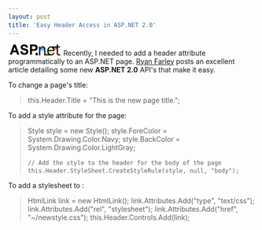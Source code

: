 ```yaml
---
layout: post
title: 'Easy Header Access in ASP.NET 2.0'
---
```

[![](/cdn/images/blog/WindowsLiveWriter/EasyHeaderAccessinASP.NET2.0_131AA/asp-net-powered_thumb%5B1%5D.gif)](/cdn/images/blog/WindowsLiveWriter/EasyHeaderAccessinASP.NET2.0_131AA/asp-net-powered%5B3%5D.gif) Recently, I needed to add a header attribute programmatically to an ASP.NET page. [Ryan Farley](http://ryanfarley.com/blog/archive/2006/03/24/18930.aspx) posts an excellent article detailing some new **ASP.NET 2.0** API's that make it easy. 

To change a page's title: 

> this.Header.Title = "This is the new page title.";

To add a style attribute for the page: 

> Style style = new Style();
>     style.ForeColor = System.Drawing.Color.Navy;
>     style.BackColor = System.Drawing.Color.LightGray;
>     
>     // Add the style to the header for the body of the page
>     this.Header.StyleSheet.CreateStyleRule(style, null, "body");

To add a stylesheet to : 

> HtmlLink link = new HtmlLink();
>     link.Attributes.Add("type", "text/css");
>     link.Attributes.Add("rel", "stylesheet");
>     link.Attributes.Add("href", "~/newstyle.css");
>     this.Header.Controls.Add(link);
